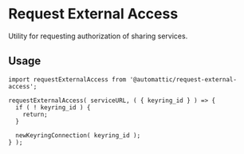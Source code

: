 Request External Access
=======================

Utility for requesting authorization of sharing services.


## Usage

```es6
import requestExternalAccess from '@automattic/request-external-access';

requestExternalAccess( serviceURL, ( { keyring_id } ) => {
  if ( ! keyring_id ) {
    return;
  }

  newKeyringConnection( keyring_id );
} );
```
